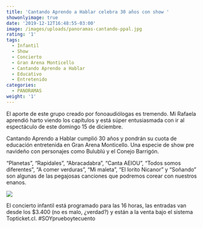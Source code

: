 ```yaml
---
title: 'Cantando Aprendo a Hablar celebra 30 años con show '
showonlyimage: true
date: '2019-12-12T16:48:55-03:00'
image: /images/uploads/panoramas-cantando-ppal.jpg
rating: '1'
tags:
  - Infantil
  - Show
  - Concierto
  - Gran Arena Monticello
  - Cantando Aprendo a Hablar
  - Educativo
  - Entretenido
categories:
  - PANORAMAS
weight: '1'
---
```

El aporte de este grupo creado por fonoaudiólogas es tremendo. Mi Rafaela aprendió harto viendo los capítulos y está súper entusiasmada con ir al espectáculo de este domingo 15 de diciembre.

<!--more-->

Cantando Aprendo a Hablar cumplió 30 años y pondrán su cuota de educación entretenida en Gran Arena Monticello. Una especie de show pre navideño con personajes como Bulublú y el Conejo Barrigón. 

“Planetas”, “Rapidales”, “Abracadabra”, “Canta AEIOU”, “Todos somos diferentes”, “A comer verduras”, “Mi maleta”, “El lorito Nicanor” y “Soñando” son algunas de las pegajosas canciones que podremos corear con nuestros enanos.

![](/images/uploads/panoramas-cantando-afiche.jpg)

El concierto infantil está programado para las 16 horas, las entradas van desde los $3.400 (no es malo, ¿verdad?) y están a la venta bajo el sistema Topticket.cl. #SOYprueboytecuento
